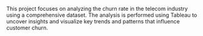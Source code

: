 This project focuses on analyzing the churn rate in the telecom industry using a comprehensive dataset. The analysis is performed using Tableau to uncover insights and visualize key trends and patterns that influence customer churn.
